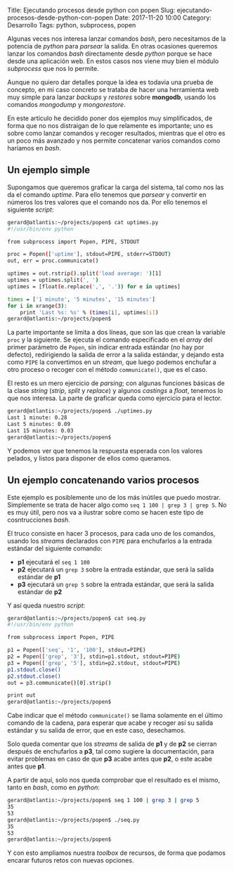 Title: Ejecutando procesos desde python con popen
Slug: ejecutando-procesos-desde-python-con-popen
Date: 2017-11-20 10:00
Category: Desarrollo
Tags: python, subprocess, popen



Algunas veces nos interesa lanzar comandos *bash*, pero necesitamos de la potencia de *python* para *parsear* la salida. En otras ocasiones queremos lanzar los comandos *bash* directamente desde *python* porque se hace desde una aplicación web. En estos casos nos viene muy bien el módulo *subprocess* que nos lo permite.

Aunque no quiero dar detalles porque la idea es todavia una prueba de concepto, en mi caso concreto se trataba de hacer una herramienta web muy simple para lanzar *backups* y *restores* sobre **mongodb**, usando los comandos *mongodump* y *mongorestore*.

En este artículo he decidido poner dos ejemplos muy simplificados, de forma que no nos distraigan de lo que relamente es importante; uno es sobre como lanzar comandos y recoger resultados, mientras que el otro es un poco más avanzado y nos permite concatenar varios comandos como haríamos en *bash*.

## Un ejemplo simple

Supongamos que queremos graficar la carga del sistema, tal como nos las da el comando *uptime*. Para ello tenemos que *parsear* y convertir en números los tres valores que el comando nos da. Por ello tenemos el siguiente *script*:

```bash
gerard@atlantis:~/projects/popen$ cat uptimes.py
#!/usr/bin/env python

from subprocess import Popen, PIPE, STDOUT

proc = Popen(['uptime'], stdout=PIPE, stderr=STDOUT)
out, err = proc.communicate()

uptimes = out.rstrip().split('load average: ')[1]
uptimes = uptimes.split(', ')
uptimes = [float(e.replace(',', '.')) for e in uptimes]

times = ['1 minute', '5 minutes', '15 minutes']
for i in xrange(3):
    print 'Last %s: %s' % (times[i], uptimes[i])
gerard@atlantis:~/projects/popen$
```

La parte importante se limita a dos líneas, que son las que crean la variable `proc` y la siguiente. Se ejecuta el comando especificado en el *array* del primer parámetro de `Popen`, sin indicar entrada estándar (no hay por defecto), redirigiendo la salida de error a la salida estándar, y dejando esta como `PIPE` la convertimos en un *stream*, que luego podemos enchufar a otro proceso o recoger con el método `communicate()`, que es el caso.

El resto es un mero ejercicio de *parsing*; con algunas funciones básicas de la clase *string* (*strip*, *split* y *replace*) y algunos *castings* a *float*, tenemos lo que nos interesa. La parte de graficar queda como ejercicio para el lector.

```bash
gerard@atlantis:~/projects/popen$ ./uptimes.py
Last 1 minute: 0.28
Last 5 minutes: 0.09
Last 15 minutes: 0.03
gerard@atlantis:~/projects/popen$
```

Y podemos ver que tenemos la respuesta esperada con los valores pelados, y listos para disponer de ellos como queramos.

## Un ejemplo concatenando varios procesos

Este ejemplo es posiblemente uno de los más inútiles que puedo mostrar. Simplemente se trata de hacer algo como `seq 1 100 | grep 3 | grep 5`. No es muy útil, pero nos va a ilustrar sobre como se hacen este tipo de cosntrucciones *bash*.

El truco consiste en hacer 3 procesos, para cada uno de los comandos, usando los *streams* declarados con `PIPE` para enchufarlos a la entrada estándar del siguiente comando:

* **p1** ejecutará el `seq 1 100`
* **p2** ejecutará un `grep 3` sobre la entrada estándar, que será la salida estándar de **p1**
* **p3** ejecutará un `grep 5` sobre la entrada estándar, que será la salida estándar de **p2**

Y así queda nuestro *script*:

```bash
gerard@atlantis:~/projects/popen$ cat seq.py
#!/usr/bin/env python

from subprocess import Popen, PIPE

p1 = Popen(['seq', '1', '100'], stdout=PIPE)
p2 = Popen(['grep', '3'], stdin=p1.stdout, stdout=PIPE)
p3 = Popen(['grep', '5'], stdin=p2.stdout, stdout=PIPE)
p1.stdout.close()
p2.stdout.close()
out = p3.communicate()[0].strip()

print out
gerard@atlantis:~/projects/popen$
```

Cabe indicar que el método `communicate()` se llama solamente en el último comando de la cadena, para esperar que acabe y recoger así su salida estándar y su salida de error, que en este caso, desechamos.

Solo queda comentar que los *streams* de salida de **p1** y de **p2** se cierran después de enchufarlos a **p3**, tal como sugiere la documentación, para evitar problemas en caso de que **p3** acabe antes que **p2**, o este acabe antes que **p1**.

A partir de aquí, solo nos queda comprobar que el resultado es el mismo, tanto en *bash*, como en *python*:

```bash
gerard@atlantis:~/projects/popen$ seq 1 100 | grep 3 | grep 5
35
53
gerard@atlantis:~/projects/popen$ ./seq.py
35
53
gerard@atlantis:~/projects/popen$
```

Y con esto ampliamos nuestra *toolbox* de recursos, de forma que podamos encarar futuros retos con nuevas opciones.
